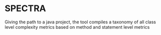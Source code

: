 # SPECTRA
Giving the path to a java project, the tool compiles a taxonomy of all class level complexity metrics based on method and statement level metrics

